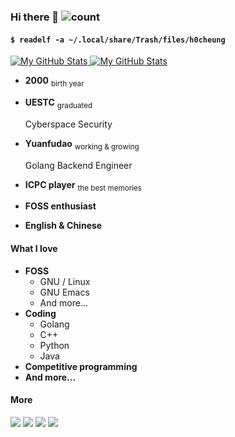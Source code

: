 ### Hi there 👋 ![count](https://views.whatilearened.today/views/github/h0cheung/h0cheung.svg)

#### `$ readelf -a ~/.local/share/Trash/files/h0cheung`

<a href="https://github.com/h0cheung#gh-light-mode-only">
  <img src="https://github-readme-stats.vercel.app/api?username=h0cheung&show_icons=true&theme=default&hide_title=true&count_private=true#gh-light-mode-only" alt="My GitHub Stats" />
</a>
<a href="https://github.com/h0cheung#gh-dark-mode-only">
  <img src="https://github-readme-stats.vercel.app/api?username=h0cheung&show_icons=true&theme=github_dark&hide_title=true&count_private=true#gh-dark-mode-only" alt="My GitHub Stats" />
</a>

- **2000** <sub>birth year</sub>

- **UESTC** <sub>graduated</sub>

  Cyberspace Security

- **Yuanfudao** <sub>working & growing</sub>

  Golang Backend Engineer

- **ICPC player** <sub>the best memories</sub>

- **FOSS enthusiast**

- **English & Chinese**

#### What I love

- **FOSS**
  - GNU / Linux
  - GNU Emacs
  - And more...
- **Coding**
  - Golang
  - C++
  - Python
  - Java
- **Competitive programming**
- **And more...**

#### More

[![](https://img.shields.io/badge/Blog%20(Chinese)-pink?style=flat-square&logo=hugo)](https://h0cheung.me) [![](https://img.shields.io/badge/Matrix-lightgreen?style=flat-square&logo=matrix)](https://matrix.to/#/@h-cheung:mozilla.org) [![](https://img.shields.io/badge/Telegram-skyblue?style=flat-square&logo=telegram)](https://t.me/h_cheung) [![](https://img.shields.io/badge/Email-lightgrey?style=flat-square&logo=gmail)](mailto:mail@h-cheung.cf)

